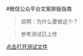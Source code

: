 #微信公众平台文案排版指南

> 说明：为什么要做这个？

> 参考测试已上传

[点击打开测试文件](http://htmlpreview.github.io/?https://github.com/zifeixu85/wechat-copywriting-guidelines/blob/master/index.html)
